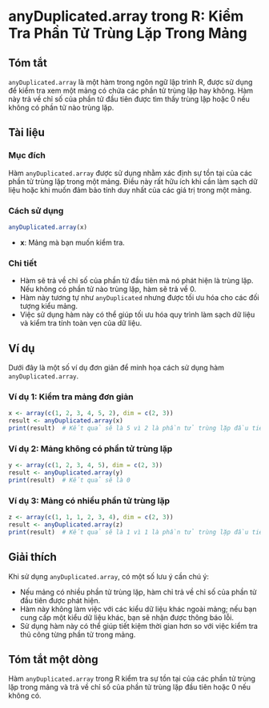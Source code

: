 <!--
Meta Description: # anyDuplicated.array trong R: Kiểm Tra Phần Tử Trùng Lặp Trong Mảng ## Tóm tắt `anyDuplicated.array` là một hàm trong ngôn ngữ lập trình R, được sử d...
Meta Keywords: phần, trùng, lặp, array, mảng
-->

# anyDuplicated.array trong R: Kiểm Tra Phần Tử Trùng Lặp Trong Mảng

## Tóm tắt
`anyDuplicated.array` là một hàm trong ngôn ngữ lập trình R, được sử dụng để kiểm tra xem một mảng có chứa các phần tử trùng lặp hay không. Hàm này trả về chỉ số của phần tử đầu tiên được tìm thấy trùng lặp hoặc 0 nếu không có phần tử nào trùng lặp.

## Tài liệu
### Mục đích
Hàm `anyDuplicated.array` được sử dụng nhằm xác định sự tồn tại của các phần tử trùng lặp trong một mảng. Điều này rất hữu ích khi cần làm sạch dữ liệu hoặc khi muốn đảm bảo tính duy nhất của các giá trị trong một mảng.

### Cách sử dụng
```R
anyDuplicated.array(x)
```
- **x**: Mảng mà bạn muốn kiểm tra.

### Chi tiết
- Hàm sẽ trả về chỉ số của phần tử đầu tiên mà nó phát hiện là trùng lặp. Nếu không có phần tử nào trùng lặp, hàm sẽ trả về 0.
- Hàm này tương tự như `anyDuplicated` nhưng được tối ưu hóa cho các đối tượng kiểu mảng.
- Việc sử dụng hàm này có thể giúp tối ưu hóa quy trình làm sạch dữ liệu và kiểm tra tính toàn vẹn của dữ liệu.

## Ví dụ
Dưới đây là một số ví dụ đơn giản để minh họa cách sử dụng hàm `anyDuplicated.array`.

### Ví dụ 1: Kiểm tra mảng đơn giản
```R
x <- array(c(1, 2, 3, 4, 5, 2), dim = c(2, 3))
result <- anyDuplicated.array(x)
print(result)  # Kết quả sẽ là 5 vì 2 là phần tử trùng lặp đầu tiên
```

### Ví dụ 2: Mảng không có phần tử trùng lặp
```R
y <- array(c(1, 2, 3, 4, 5), dim = c(2, 3))
result <- anyDuplicated.array(y)
print(result)  # Kết quả sẽ là 0
```

### Ví dụ 3: Mảng có nhiều phần tử trùng lặp
```R
z <- array(c(1, 1, 1, 2, 3, 4), dim = c(2, 3))
result <- anyDuplicated.array(z)
print(result)  # Kết quả sẽ là 1 vì 1 là phần tử trùng lặp đầu tiên
```

## Giải thích
Khi sử dụng `anyDuplicated.array`, có một số lưu ý cần chú ý:
- Nếu mảng có nhiều phần tử trùng lặp, hàm chỉ trả về chỉ số của phần tử đầu tiên được phát hiện.
- Hàm này không làm việc với các kiểu dữ liệu khác ngoài mảng; nếu bạn cung cấp một kiểu dữ liệu khác, bạn sẽ nhận được thông báo lỗi.
- Sử dụng hàm này có thể giúp tiết kiệm thời gian hơn so với việc kiểm tra thủ công từng phần tử trong mảng.

## Tóm tắt một dòng
Hàm `anyDuplicated.array` trong R kiểm tra sự tồn tại của các phần tử trùng lặp trong mảng và trả về chỉ số của phần tử trùng lặp đầu tiên hoặc 0 nếu không có.